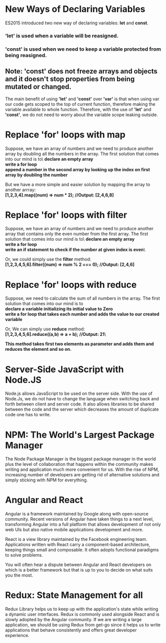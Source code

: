 # New Ways of Declaring Variables

ES2015 introduced two new way of declaring variables: **let** and **const**.

### **'let'** is used when a variable will be reasigned.
### **'const'** is used when we need to keep a variable protected from being reasigned.

## Note: **'const'** does not freeze arrays and objects and it doesn't stop properties from being mutated or changed.

The main benefit of using **'let'** and **'const'** over **'var'** is that when using var our code gets scoped to the top of current function, therefore making the variable available to whole function. Therefore, with the use of **'let'** and **'const'**, we do not need to worry about the variable scope leaking outside.

# Replace **'for'** loops with **map**

Suppose, we have an array of numbers and we need to produce another array by doubling all the numbers in the array.
The first solution that comes into our mind is to\ 
**declare an empty array**\
**write a for loop**\
**append a number in the second array by looking up the index on first array by doubling the number**

But we have a more simple and easier solution by mapping the array to another arrray:\
**[1,2,3,4].map((num) => num * 2); //Output: [2,4,6,8]**

# Replace **'for'** loops with **filter**

Suppose, we have an array of numbers and we need to produce another array that contains only the even number from the first array.
The first solution that comes into our mind is to\ 
**declare an empty array**\
**write a for loop**\
**write an if statement to check if the number at given index is even**\

Or, we could simply use the **filter** method:\
**[1,2,3,4,5,6].filter((num) => num % 2 === 0); //Output: [2,4,6]**


# Replace **'for'** loops with **reduce**
Suppose, we need to calculate the sum of all numbers in the array.
The first solution that comes into our mind is to\
**declare a variable initializing its initial value to Zero**\
**write a for loop that takes each number and adds the value to our created variable**

Or, We can simply use **reduce** method:\
**[1,2,3,4,5,6].reduce((a,b) => a + b); //Output: 21**\

**This method takes first two elements as parameter and adds them and reduces the element and so on.**

# Server-Side JavaScript with Node.JS 
Node.js allows JavaScript to be used on the server side. With the use of Node.Js, we do not have to change the language when switching back and forth between client and server code. It also allows libraries to be shared between the code and the server which decreases the amount of duplicate code one has to write.

# NPM: The World's Largest Package Manager
The Node Package Manager is the biggest package manager in the world plus the level of collaboration that happens within the community makes writing and application much more convenient for us. With the rise of NPM, increasing number of developers are getting rid of alternative solutions and simply sticking with NPM for everything.

# Angular and React
Angular is a framework maintained by Google along with open-source community. Recent versions of Angular have taken things to a next level, transforming Angular into a full platform that allows development of not only web UIs but also native mobile applications development and more.

React is a view library maintained by the Facebook engineering team. Applications written with React carry a component-based architecture, keeping things small and composable. It often adopts functional paradigms to solve problems.

You will often hear a dispute between Angular and React developers on which is a better framework but that is up to you to decide on what suits you the most.

# Redux: State Management for all
Redux Library helps us to keep up with the application's state while writing a dynamic user interfaces. Redux is commonly used alongside React and is slowly adopted by the Angular community. If we are writing a large application, we should be using Redux from get-go since it helps us to write applications that behave consistently and offers great developer experience.
